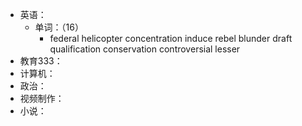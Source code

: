- 英语：
	- 单词：（16）
		- federal
		  helicopter
		  concentration
		  induce
		  rebel
		  blunder
		  draft
		  qualification
		  conservation
		  controversial
		  lesser
- 教育333：
- 计算机：
- 政治：
- 视频制作：
- 小说：